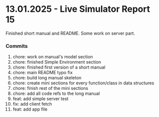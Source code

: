 <h1>13.01.2025 - Live Simulator Report 15</h1>

<p>
    Finished short manual and README. Some work on server part.
</p>

<h3>Commits</h3>
<ol>
    <li>chore: work on manual's model section</li>
    <li>chore: finished Simple Environment section</li>
    <li>chore: finished first version of a short manual</li>
    <li>chore: main README typo fix</li>
    <li>chore: build long manual skeleton</li>
    <li>chore: create mini sections for every function/class in data structures</li>
    <li>chore: finish rest of the mini sections</li>
    <li>chore: add all code refs to the long manual</li>
    <li>feat: add simple server test</li>
    <li>fix: add client fetch</li>
    <li>feat: add app file</li>
</ol>